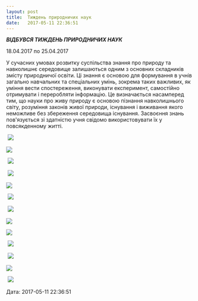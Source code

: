 ```yaml
---
layout: post
title:  Тиждень природничих наук
date:   2017-05-11 22:36:51
---
```

**_ВІДБУВСЯ ТИЖДЕНЬ ПРИРОДНИЧИХ НАУК_**

18.04.2017 по 25.04.2017

У сучасних умовах розвитку суспільства знання про природу та навколишнє середовище залишаються одним з основних складників змісту природничої освіти. Ці знання є основою для формування в учнів загально навчальних та спеціальних умінь, зокрема таких важливих, як уміння вести спостереження, виконувати експеримент, самостійно отримувати і переробляти інформацію. Це визначається насамперед тим, що науки про живу природу є основою пізнання навколишнього світу, розуміння законів живої природи, існування і виживання якого неможливе без збереження середовища існування. Засвоєння знань пов'язується зі здатністю учня свідомо використовувати їх у повсякденному житті.

 ![](/assets/tiger-1494531095.jpg)

![](/assets/tiger-1494531120.jpg)

 ![](/assets/tiger-1494531148.jpg)

 ![](/assets/tiger-1494531176.jpg)

![](/assets/tiger-1494531201.jpg)

 ![](/assets/tiger-1494531225.jpg)

 ![](/assets/tiger-1494531246.jpg)

![](/assets/tiger-1494531275.jpg)

![](/assets/tiger-1494531300.jpg)

 ![](/assets/tiger-1494531323.jpg)

 ![](/assets/tiger-1494531348.jpg)

![](/assets/tiger-1494531375.jpg)

 ![](/assets/tiger-1494531398.jpg)

  
Дата: 2017-05-11 22:36:51